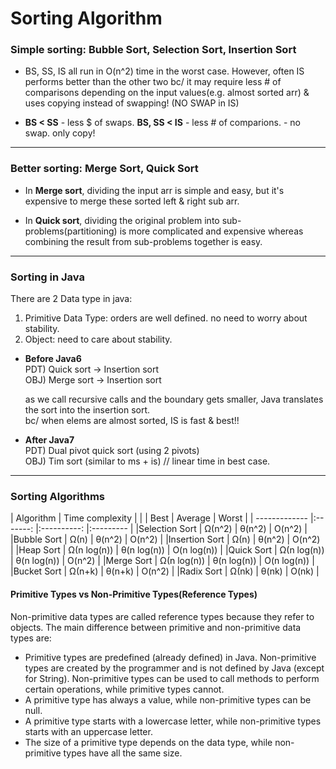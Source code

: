 
# Sorting Algorithm

### Simple sorting: Bubble Sort, Selection Sort, Insertion Sort
+ BS, SS, IS all run in O(n^2) time in the worst case.
However, often IS performs better than the other two
bc/ it may require less # of comparisons depending on the input values(e.g. almost sorted arr)
& uses copying instead of swapping! (NO SWAP in IS)

+ **BS < SS**       - less $ of swaps.
  **BS, SS < IS**   - less # of comparions. - no swap. only copy!

*** 

### Better sorting: Merge Sort, Quick Sort
+ In **Merge sort**, dividing the input arr is simple and easy, 
but it's expensive to merge these sorted left & right sub arr. 

+ In **Quick sort**, dividing the original problem into sub-problems(partitioning) is 
more complicated and expensive whereas combining the result from sub-problems together is easy.

*** 

### Sorting in Java
There are 2 Data type in java: 
1) Primitive Data Type: orders are well defined. no need to worry about stability.
2) Object: need to care about stability.


+ **Before Java6** <br/>
    PDT) Quick sort -> Insertion sort <br/>
    OBJ) Merge sort -> Insertion sort <br/>
    
    as we call recursive calls and the boundary gets smaller, 
    Java translates the sort into the insertion sort. <br/>
    bc/ when elems are almost sorted, IS is fast & best!! 
    
+ **After Java7** <br/>
    PDT) Dual pivot quick sort (using 2 pivots) <br/>
    OBJ) Tim sort (similar to ms + is) // linear time in best case. <br/>


***

### Sorting Algorithms
| Algorithm     |               Time complexity             |
|               | Best        | Average       | Worst       |
| ------------- |:-------:    |:----------:   |:---------   |
|Selection Sort | Ω(n^2)      | θ(n^2)        | O(n^2)      |
|Bubble Sort    | Ω(n)        | θ(n^2)        | O(n^2)      |
|Insertion Sort | Ω(n)        | θ(n^2)        | O(n^2)      |
|Heap Sort      | Ω(n log(n)) | θ(n log(n))   | O(n log(n)) |
|Quick Sort     | Ω(n log(n)) | θ(n log(n))   | O(n^2)      |
|Merge Sort     | Ω(n log(n)) | θ(n log(n))   | O(n log(n)) |
|Bucket Sort    | Ω(n+k)      | θ(n+k)        | O(n^2)      |
|Radix Sort     | Ω(nk)       | θ(nk)         | O(nk)       |


#### Primitive Types vs Non-Primitive Types(Reference Types)
Non-primitive data types are called reference types because they refer to objects.
The main difference between primitive and non-primitive data types are:

+ Primitive types are predefined (already defined) in Java. Non-primitive types are created by the programmer and is not defined by Java (except for String).
Non-primitive types can be used to call methods to perform certain operations, while primitive types cannot.
+ A primitive type has always a value, while non-primitive types can be null.
+ A primitive type starts with a lowercase letter, while non-primitive types starts with an uppercase letter.
+ The size of a primitive type depends on the data type, while non-primitive types have all the same size.